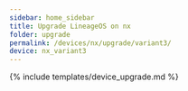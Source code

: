 ```yaml
---
sidebar: home_sidebar
title: Upgrade LineageOS on nx
folder: upgrade
permalink: /devices/nx/upgrade/variant3/
device: nx_variant3
---
```

{% include templates/device_upgrade.md %}
